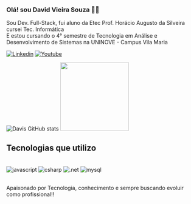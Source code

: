 
### Olá! sou David Vieira Souza 🖐🏾
Sou Dev. Full-Stack, fui aluno da Etec Prof. Horácio Augusto da Silveira cursei Tec. Informática <br/>
E estou cursando o 4° semestre de  Tecnologia em Análise e Desenvolvimento de Sistemas na UNINOVE - Campus Vila Maria</br>

[![Linkedin](https://img.shields.io/badge/LinkedIn-0077B5?style=for-the-badge&logo=linkedin&logoColor=white)](https://www.linkedin.com/in/david-vieira-souza-1a70a8283?lipi=urn%3Ali%3Apage%3Ad_flagship3_profile_view_base_contact_details%3BtE32TDaLTVeMEVoEfNTAjg%3D%3D)
[![Youtube](https://img.shields.io/badge/YouTube-FF0000?style=for-the-badge&logo=youtube&logoColor=white)](https://www.youtube.com/channel/UCcXPzp33xl2LNLgkSIl5IwQ)

![Davis GitHub stats](https://github-readme-stats.vercel.app/api?username=vsdavis&show_icons=true&theme=radical)
<img height="180em" src="https://github-readme-stats.vercel.app/api/top-langs/?username=vsdavis&layout=compact&langs_count=7&theme=dark"/>

## Tecnologias que utilizo 

<div style="display: inline_block"><br/>

   <img align="center" alt="javascript" src="https://img.shields.io/badge/JavaScript-F7DF1E?style=for-the-badge&logo=javascript&logoColor=black" />
   <img align="center" alt="csharp" src="https://img.shields.io/badge/C%23-239120?style=for-the-badge&logo=c-sharp&logoColor=white" />
    <img align="center" alt=".net" src="https://img.shields.io/badge/.NET-5C2D91?style=for-the-badge&logo=.net&logoColor=white" />
     <img align="center" alt="mysql" src="https://img.shields.io/badge/MySQL-005C84?style=for-the-badge&logo=mysql&logoColor=white" />
    
</div><br/>

Apaixonado por Tecnologia, conhecimento e sempre buscando evoluir como profissional!! 
